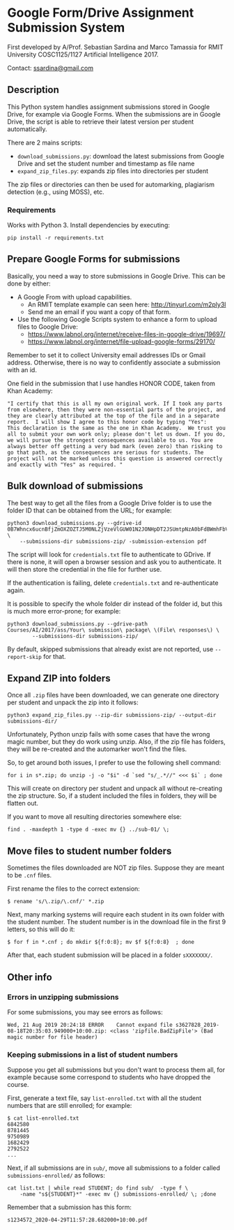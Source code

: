 # Google Form/Drive Assignment Submission System #

First developed by A/Prof. Sebastian Sardina and Marco Tamassia for RMIT University COSC1125/1127 Artificial Intelligence 2017.

Contact: ssardina@gmail.com

## Description

This Python system handles assignment submissions stored in Google Drive, for example via Google Forms. 
When the submissions are in Google Drive, the script is able to retrieve their latest version per student automatically.

There are 2 mains scripts:

- `download_submissions.py`: 
    download the latest submissions from Google Drive and set the student number and timestamp as file name
- `expand_zip_files.py`:
    expands zip files into directories per student

The zip files or directories can then be used for automarking, plagiarism detection (e.g., using MOSS), etc.

### Requirements

Works with Python 3. Install dependencies by executing:

```shell
pip install -r requirements.txt
```

## Prepare Google Forms for submissions

Basically, you need a way to store submissions in Google Drive. This can be done by either:

- A Google From with upload capabilities.
  - An RMIT template example can seen here: http://tinyurl.com/m2ply3l
  - Send me an email if you want a copy of that form.
- Use the following Google Scripts system to enhance a form to upload files to Google Drive:
  - https://www.labnol.org/internet/receive-files-in-google-drive/19697/
  - https://www.labnol.org/internet/file-upload-google-forms/29170/

Remember to set it to collect University email addresses IDs or Gmail address.  Otherwise, there is no way to confidently associate a submission with an id.

One field in the submission that I use handles HONOR CODE, taken from Khan Academy:

```
"I certify that this is all my own original work. If I took any parts from elsewhere, then they were non-essential parts of the project, and they are clearly attributed at the top of the file and in a separate report.  I will show I agree to this honor code by typing "Yes":
This declaration is the same as the one in Khan Academy.  We trust you all to submit your own work only; please don't let us down. If you do, we will pursue the strongest consequences available to us. You are always better off getting a very bad mark (even zero) than risking to go that path, as the consequences are serious for students. The project will not be marked unless this question is answered correctly and exactly with "Yes" as required. "
```

## Bulk download of submissions

The best way to get all the files from a Google Drive folder is to use the folder ID that can be obtained from the URL; for example:

```shell
python3 download_submissions.py --gdrive-id 0B7Whncx6ucnBfjZmOXZOZTJ5M0NLZjVzeVlGUW01N2JONHpDT2JSUmtpNzA0bFdBWmhFbVU \
    --submissions-dir submissions-zip/ -submission-extension pdf
```

The script will look for `credentials.txt` file to authenticate to GDrive. If there is none, it will open a browser session and ask you to authenticate. It will then store the credential in the file for further use. 

If the authentication is failing, delete `credentials.txt` and re-authenticate again.

It is possible to specify the whole folder dir instead of the folder id, but this is much more error-prone; for example:

```shell
python3 download_submissions.py --gdrive-path Courses/AI/2017/ass/Your\ submission\ package\ \(File\ responses\) \
        --submissions-dir submissions-zip/
```

By default, skipped submissions that already exist are not reported, use `--report-skip` for that.

## Expand ZIP into folders

Once all `.zip` files have been downloaded, we can generate one directory per student and unpack the zip into it follows:

```shell
python3 expand_zip_files.py --zip-dir submissions-zip/ --output-dir submissions-dir/
```

Unfortunately, Python unzip fails with some cases that have the wrong magic number, but they do work using unzip. Also, if the zip file has folders, they will be re-created and the automarker won't find the files.

So, to get around both issues, I prefer to use the following shell command:

```shell
for i in s*.zip; do unzip -j -o "$i" -d `sed "s/_.*//" <<< $i` ; done
```

This will create on directory per student and unpack all without re-creating the zip structure. So, if a student included the files in folders, they will be flatten out.

If you want to move all resulting directories somewhere else:

```shell
find . -maxdepth 1 -type d -exec mv {} ../sub-01/ \;
```

## Move files to student number folders


Sometimes the files downloaded are NOT zip files. Suppose they are meant to be `.cnf` files.

First rename the files to the correct extension:

```shell
$ rename 's/\.zip/\.cnf/' *.zip
```

Next, many marking systems will require each student in its own folder with the student number. The student number is in the download file in the first 9 letters, so this will do it:

```shell
$ for f in *.cnf ; do mkdir ${f:0:8}; mv $f ${f:0:8}  ; done
```

After that, each student submission will be placed in a folder `sXXXXXXX/`.

## Other info

### Errors in unzipping submissions

For some submissions, you may see errors as follows:

```shell
Wed, 21 Aug 2019 20:24:18 ERROR    Cannot expand file s3627828_2019-08-18T20:35:03.949000+10:00.zip: <class 'zipfile.BadZipFile'> (Bad magic number for file header)
```


### Keeping submissions in a list of student numbers

Suppose you get all submissions but you don't want to process them all, for example because some correspond to students who have dropped the course.

First, generate a text file, say `list-enrolled.txt` with all the student numbers that are still enrolled; for example:

```
$ cat list-enrolled.txt
6842580
8781445
9750989
1682429
2792522
...
```

Next, if all submissions are in `sub/`, move all submissions to a folder called `submissions-enrolled/` as follows:

```shell
cat list.txt | while read STUDENT; do find sub/  -type f \
    -name "s${STUDENT}*" -exec mv {} submissions-enrolled/ \; ;done
```

Remember that a submission has this form:

```
s1234572_2020-04-29T11:57:28.682000+10:00.pdf
```